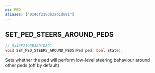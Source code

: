 ```yaml
---
ns: PED
aliases: ["0x46f2193b3ad1d891"]
---
```

## SET_PED_STEERS_AROUND_PEDS

```c
// 0x46F2193B3AD1D891
void SET_PED_STEERS_AROUND_PEDS(Ped ped, bool State);
```

Sets whether the ped will perform low-level steering behaviour around other peds (off by default)

